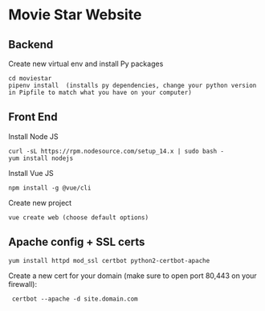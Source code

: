 # Movie Star Website

## Backend

Create new virtual env and install Py packages

    cd moviestar
    pipenv install  (installs py dependencies, change your python version in Pipfile to match what you have on your computer)

## Front End

Install Node JS

    curl -sL https://rpm.nodesource.com/setup_14.x | sudo bash -
    yum install nodejs

Install Vue JS

    npm install -g @vue/cli

Create new project

    vue create web (choose default options)

## Apache config + SSL certs

    yum install httpd mod_ssl certbot python2-certbot-apache

Create a new cert for your domain (make sure to open port 80,443 on your firewall):

     certbot --apache -d site.domain.com
